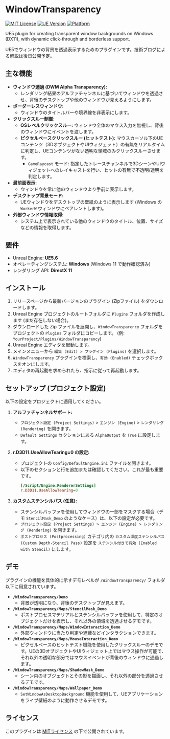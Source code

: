# WindowTransparency
[![MIT License](https://img.shields.io/badge/License-MIT-blue.svg)](LICENSE)
[![UE Version](https://img.shields.io/badge/UE-5.6-blue.svg)](https://www.unrealengine.com/)
[![Platform](https://img.shields.io/badge/Platform-Windows-lightgrey.svg)](#supported-environments)

UE5 plugin for creating transparent window backgrounds on Windows (DX11), with dynamic click-through and borderless support.

UE5でウィンドウの背景を透過表示するためのプラグインです。技術ブログによる解説は後日公開予定。

## 主な機能

*   **ウィンドウ透過 (DWM Alpha Transparency):**
    *   レンダリング結果のアルファチャンネルに基づいてウィンドウを透過させ、背後のデスクトップや他のウィンドウが見えるようにします。
*   **ボーダーレスウィンドウ:**
    *   ウィンドウのタイトルバーや境界線を非表示にします。
*   **クリックスルー制御:**
    *   **OSレベルクリックスルー:** ウィンドウ全体のマウス入力を無視し、背後のウィンドウにイベントを渡します。
    *   **ピクセルベースクリックスルー (ヒットテスト):** マウスカーソル下のUEコンテンツ（3DオブジェクトやUIウィジェット）の有無をリアルタイムに判定し、UEコンテンツがない透明な領域のみクリックスルーさせます。
        *   `GameRaycast` モード: 指定したトレースチャンネルで3DシーンやUIウィジェットへのレイキャストを行い、ヒットの有無で不透明/透明を判定します。
*   **最前面表示:**
    *   ウィンドウを常に他のウィンドウより手前に表示します。
*   **デスクトップ背景モード:**
    *   UEウィンドウをデスクトップの壁紙のように表示します (Windows の `WorkerW` ウィンドウにペアレントします)。
*   **外部ウィンドウ情報取得:**
    *   システム上で表示されている他のウィンドウのタイトル、位置、サイズなどの情報を取得します。

## 要件

*   Unreal Engine: **UE5.6**
*   オペレーティングシステム: **Windows** (Windows 11 で動作確認済み)
*   レンダリング API: **DirectX 11**

## インストール

1.  リリースページから最新バージョンのプラグイン (Zipファイル) をダウンロードします。
2.  Unreal Engine プロジェクトのルートフォルダに `Plugins` フォルダを作成します (まだ存在しない場合)。
3.  ダウンロードした Zip ファイルを展開し、`WindowTransparency` フォルダをプロジェクトの `Plugins` フォルダにコピーします。
    (例: `YourProject/Plugins/WindowTransparency`)
4.  Unreal Engine エディタを起動します。
5.  メインメニューから `編集 (Edit) > プラグイン (Plugins)` を選択します。
6.  `WindowTransparency` プラグインを検索し、`有効 (Enabled)` チェックボックスをオンにします。
7.  エディタの再起動を求められたら、指示に従って再起動します。

##  セットアップ (プロジェクト設定)

以下の設定をプロジェクトに適用してください。

1.  **アルファチャンネルサポート:**
    *   `プロジェクト設定 (Project Settings)` > `エンジン (Engine)` > `レンダリング (Rendering)` を開きます。
    *   `Default Settings` セクションにある `AlphaOutput` を `True` に設定します。

2.  **r.D3D11.UseAllowTearing=0 の設定:**
    *   プロジェクトの `Config/DefaultEngine.ini` ファイルを開きます。
    *   以下のセクションと行を追加または確認してください。これが最も重要です。
        ```ini
        [/Script/Engine.RendererSettings]
        r.D3D11.UseAllowTearing=0
        ```

3.  **カスタムステンシルパス (任意):**
    *   ステンシルバッファを使用してウィンドウの一部をマスクする場合（デモ `StencilMask_Demo` のようなケース）は、以下の設定が必要です。
    *   `プロジェクト設定 (Project Settings) > エンジン (Engine) > レンダリング (Rendering)` を開きます。
    *   `ポストプロセス (Postprocessing)` カテゴリ内の `カスタム深度ステンシルパス (Custom Depth-Stencil Pass)` 設定を `ステンシル付きで有効 (Enabled with Stencil)` にします。


## デモ

プラグインの機能を具体的に示すデモレベルが `/WindowTransparency/` フォルダ以下に用意されています。

*   **`/WindowTransparency/Demo`**
    *   背景が透明になり、背後のデスクトップが見えます。
*   **`/WindowTransparency/Maps/StencilMask_Demo`**
    *   ポストプロセスマテリアルとステンシルバッファを使用して、特定のオブジェクトだけを表示し、それ以外の領域を透過させるデモです。
*   **`/WindowTransparency/Maps/WindowInteraction_Demo`**
    *   外部ウィンドウに当たり判定や遮蔽などインタラクションできます。
*   **`/WindowTransparency/Maps/MouseInteraction_Demo`**
    *   ピクセルベースのヒットテスト機能を使用したクリックスルーのデモです。UEの3DオブジェクトやUIウィジェット上ではマウス操作が可能で、それ以外の透明な部分ではマウスイベントが背後のウィンドウに通過します。
*   **`/WindowTransparency/Maps/ShadowMask_Demo`**
    *   シーン内のオブジェクトとその影を描画し、それ以外の部分を透過させるデモです。
*   **`/WindowTransparency/Maps/Wallpaper_Demo`**
    *   `SetWindowAsDesktopBackground` 機能を使用して、UEアプリケーションをライブ壁紙のように動作させるデモです。


## ライセンス

このプラグインは [MITライセンス](LICENSE) の下で公開されています。